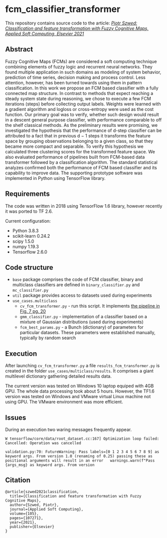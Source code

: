 # fcm_classifier_transformer

This repository contains source code to the article:
[*Piotr Szwed: Classification and feature transformation with Fuzzy Cognitive Maps, Applied Soft Computing, Elsevier 2021*](https://arxiv.org/pdf/2103.05124.pdf)

## Abstract
Fuzzy Cognitive Maps (FCMs) are considered a soft computing technique combining elements of fuzzy logic and recurrent neural networks. They found multiple application in such domains as modeling of system behavior, prediction of time series, decision making and process control. Less attention, however, has
been turned towards using them in pattern classification. In this work we propose an FCM based classifier with a fully connected map structure. In contrast
to methods that expect reaching a steady system state during reasoning, we chose to execute a few FCM iterations (steps) before collecting output labels.
Weights were learned with a gradient algorithm and logloss or cross-entropy were used as the cost function. Our primary goal was to verify, whether such
design would result in a descent general purpose classifier, with performance comparable to off the shelf classical methods. As the preliminary results were
promising, we investigated the hypothesis that the performance of d-step classifier can be attributed to a fact that in previous d − 1 steps it transforms the
feature space by grouping observations belonging to a given class, so that they became more compact and separable. To verify this hypothesis we calculated
three clustering scores for the transformed feature space. We also evaluated performance of pipelines built from FCM-based data transformer followed by a
classification algorithm. The standard statistical analyzes confirmed both the performance of FCM based classifier and its capability to improve data. The
supporting prototype software was implemented in Python using TensorFlow library.

## Requirements
The code was written in 2018 using TensorFlow 1.6 library, however recently it was ported to TF 2.6. 

Current configuration:

* Python 3.8.3
* scikit-learn 0.24.2
* scipy 1.5.0
* numpy 1.19.3
* Tensorflow 2.6.0

## Code structure
* ```base``` package comprises the code of FCM classifier, binary and multiclass classifiers are defined in ```binary_classifier.py``` and ```mc_classifier.py```
* ```util``` package provides access to datasets used during experiments
* ```use_cases.multiclass``` 
  * ```cv_fcm_transformer.py``` - run this script. It implements [the pipeline in Fig. 7 pg. 20](https://arxiv.org/pdf/2103.05124.pdf) 
  * ```gmm_classifier.py``` - implementation of a classifier based on a mixture of Gaussian distributions (used during experiments)
  * ```fcm_best_params.py``` - a Bunch (dictionary) of parameters for particular datasets. These parameters were established manually, typically by random search

## Execution

After launching ```cv_fcm_transformer.py``` a file ```results_fcm_transformer.py``` is created in the folder ```use_cases/multiclass/results```. It comprises a giant multilevel dictionary gathering detailed results data. 

The current version was tested on Windows 10 laptop equiped with 4GB GPU. The whole data processing took about 5 hours. However, the TF1.6 version was tested on Windows and VMware virtual Linux machine not using GPU. The VMware environment was more efficient.

## Issues
During an execution two waring messages frequently appear. 

```W tensorflow/core/data/root_dataset.cc:167] Optimization loop failed: Cancelled: Operation was cancelled```

```validation.py:70: FutureWarning: Pass labels=[0 1 2 3 4 5 6 7 8 9] as keyword args. From version 1.0 (renaming of 0.25) passing these as positional arguments will result in an error   warnings.warn(f"Pass {args_msg} as keyword args. From version ```


## Citation
```
@article{szwed2021classification,
  title={Classification and feature transformation with Fuzzy Cognitive Maps},
  author={Szwed, Piotr},
  journal={Applied Soft Computing},
  volume={105},
  pages={107271},
  year={2021},
  publisher={Elsevier}
}
```

